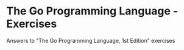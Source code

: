 # The Go Programming Language - Exercises

Answers to "The Go Programming Language, 1st Edition" exercises
